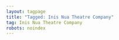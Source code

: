 ```yaml
---
layout: tagpage
title: "Tagged: Inis Nua Theatre Company"
tag: Inis Nua Theatre Company
robots: noindex
---
```

